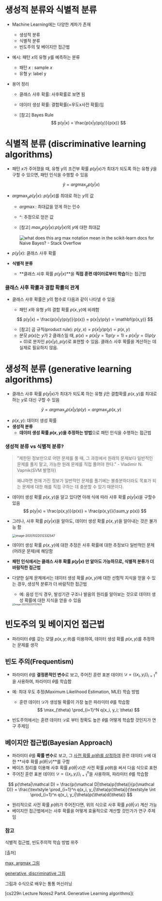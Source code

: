 # 생성적 분류와 식별적 분류

* Machine Learning에는 다양한 계파가 존재

  * 생성적 분류
  * 식별적 분류
  * 빈도주의 및 베이지안 접근법

* 예시: 패턴 $x$의 유형 $y$를 예측하는 분류 

  * 패턴 $x$ : sample $x$
  * 유형 $y$: label y

* 용어 정리

  * 클래스 사후 확률: 사후확률로 보면 됨

  * 데이터 생성 확률: 결합확률(=우도x사전 확률)임 

  * [참고] Bayes Rule 
    $$
    p(y|x) = \frac{p(x|y)p(y)}{p(x)}
    $$
    



# 식별적 분류 (discriminative learning algorithms)

* 패턴 $x$가 주어졌을 때, 유형 y의 조건부 확률 $p(y|x)$가 최대가 되도록 하는 유형 $\hat{y}$을 구할 수 있으면, 패턴 인식을 수행할 수 있음

$$
\hat{y} = arg\max_y p(y|x)
$$

* $arg\max_y p(y|x)$: $p(y|x)$를 최대로 하는 $y$의 값

  * $arg\max$: 최대값을 얻게 하는 인수

  * ^: 추정으로 얻은 값 

  * [참고]  $max_yp(y|x)$:$p(y|x)$의 $y$에 대한 최대값

    ![what does this arg max notation mean in the scikit-learn docs for Naive  Bayes? - Stack Overflow](https://i.stack.imgur.com/MurK9.jpg)

* $p(y|x)$: 클래스 사후 확률 

* **식별적 분류**

  * **클래스 사후 확률 $p(y|x)$**을 **직접 훈련 데이터로부터 학습**하는 접근법



### 클래스 사후 확률과 결합 확률의 관계

* 클래스 사후 확률은 $y$의 함수로 다음과 같이 나타낼 수 있음

  * 패턴 $x$와 유형 $y$의 결합 확률 $p(x,y)$에 비례함

  $$
  p(y|x) = \frac{p(x|y)p(y)}{p(x)} ∝ p(x|y)p(y) = \mathbf{p(x,y)}
  $$

  * [참고] 곱 규칙(product rule): $p(y, x) = p(x|y)p(y) = p(x,y)$ 
  * 분모 $p(x)$는 $y$가 2 클래스일 때, $p(x) = p(x|y=1)p(y=1) + p(x|y=0)p(y=0)$로 분자인 $p(x|y), p(y)$로 표현할 수 있음. 클래스 사후 확률을 계산하는 데 실제로 필요하지 않음.



# 생성적 분류 (generative learning algorithms)

* 클래스 사후 확률  $p(y|x)$가 최대가 되도록 하는 유형 $\hat{y}$은 결합확률 $p(x,y)$를 최대로 하는 $y$로 대신 구할 수 있음

$$
\hat{y} = arg\max_y p(x|y)p(y) = arg\max_y p(x,y)
$$

* $p(x,y)$: 데이터 생성 확률
* **생성적 분류**
  * **데이터 생성 확률 $p(x,y)$을 추정하는 방법**으로 패턴 인식을 수행하는 접근법



### 생성적 분류 vs 식별적 분류?

> "제한된 정보만으로 어떤 문제를 풀 때, 그 과정에서 원래의 문제보다 일반적인 문제를 풀지 말고, 가능한 원래 문제를 직접 풀어야 한다." - Vladimir N. Vapnik(SVM 발명자)
>
> 왜냐하면 현재 가진 정보가 일반적인 문제를 풀기에는 불충분하더라도 목표가 되는 문제에 대한 해를 직접 구하는 데 충분할 수 있기 때문이다.



* 데이터 생성 확률 $p(x,y)$을 알고 있다면 아래 식에 따라 사후 확률 $p(y|x)$을 구할수 있음
  $$
  p(y|x) = \frac{p(x,y)}{p(x)} = \frac{p(x,y)}{\sum_y p(x)}
  $$

* 그러나, 사후 확률 $p(y|x)$을 알아도, 데이터 생성 확률 $p(x,y)$을 알아내는 것은 불가능 함

  <img src="/Users/csg/Library/Application Support/typora-user-images/image-20201022012332547.png" alt="image-20201022012332547" style="zoom:70%;" />

  

* 데이터 생성 확률 $p(x,y)$에 대한 추정은 사후 확률에 대한 추정보다 일반적인 문제(어려운 문제)에 해당함

* **패턴 인식에서는 클래스 사후 확률 $p(y|x)$ 만 알아도 가능하므로, 식별적 분류가 더 바람직한 접근법**

* 다양한 실제 문제에서는 데이터 생성 확률 $p(x,y)$에 대한 선험적 지식을 얻을 수 있는 경우, 생성적 분류가 더 바람직한 접근법

  * 예: 음성 인식 경우, 발성기관 구조나 발음의 원리를 알아보는 것으로 데이터 생성 확률에 대한 지식을 얻을 수 있음

  

  <img src="/Users/csg/Library/Application Support/typora-user-images/image-20201022011121624.png" alt="image-20201022011121624" style="zoom:50%;" />



# 빈도주의 및 베이지언 접근법

* 파라미터 $\theta$를 갖는 모델 $p(x,y; \theta)$를 이용하여, 데이터 생성 확률 $p(x,y)$를 추정하는 문제를 생각



## 빈도 주의(Frequentism)

* 파라미터 $\theta$를 **결정론적인 변수**로 보고, 주어진 훈련 표본 데이터 $\mathcal D ={\{(x_i, y_i)\}}^n_{i=1}$을 사용하여, 파라미터 $\theta$를 학습함

* 예: 최대 우도 추정(Maximum Likelihood Estimation, MLE) 학습 방법

  * 훈련 데이터 $\mathcal D$가 생성될 확률이 가장 높은 파라미터 $\theta$를 학습함
    $$
    \max_{\theta} \prod_{i=1}^N q(x_i, y_i; \theta)
    $$

* 빈도주의에서는 훈련 데이터 $\mathcal D$로 부터 정확도 높은 $\theta$를 어떻게 학습할 것인지가 연구 주제임



## 베이지안 접근법(Bayesian Approach)

* 파라미터 $\theta$를 **확률 변수**로 보고, 그 <u>사전 확률 $p(\theta)$를 상정하여</u> 훈련 데이터 $\mathcal D$에 대한 **사후 확률  $p(\theta|\mathcal D)$**를 구함
* 베이즈 정리를 이용해 사후 확률 $p(\theta|\mathcal D)$은 사전 확률 $p(\theta)$을 써서 다음 식으로 표현
* 주어진 훈련 표본 데이터 $\mathcal D ={\{(x_i, y_i)\}}^n_{i=1}$을 사용하여, 파라미터 $\theta$를 학습함

$$
p(\theta|\mathcal D) = \frac{p(\mathcal D|\theta)p(\theta)}{p(\mathcal D)} = \frac{\textstyle \prod_{i=1}^n q(x_i, y_i|\theta)p(\theta)}{\textstyle \int \prod_{i=1}^n q(x_i, y_i|\theta)p(\theta)d(\theta)}
$$

* 원리적으로 사전 확률 $p(\theta)$가 주어진다면, 위의 식으로 사후 확률  $p(\theta|\mathcal D)$ 계산 가능
* 베이지안 접근법에서는 사후 확률을 어떻게 효율적으로 계산할 것인가가 연구 주제임 



### 참고

식별적 접근법, 빈도주의적 학습 방법 위주 



[출처]

[max, argmax 그림](https://stackoverflow.com/questions/48177318/what-does-this-arg-max-notation-mean-in-the-scikit-learn-docs-for-naive-bayes)

[generative, discriminative 그림](https://m.blog.naver.com/ehdrndd/221520140545)

그림과 수식으로 배우는 통통 머신러닝 

[cs229n Lecture Notes2 Part4. Generative Learning algorithms](
